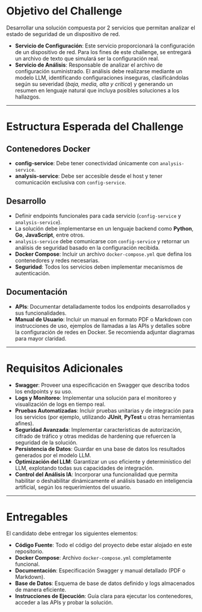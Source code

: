 # Objetivo del Challenge

Desarrollar una solución compuesta por 2 servicios que permitan analizar el estado de seguridad de un dispositivo de red.

- **Servicio de Configuración**: Este servicio proporcionará la configuración de un dispositivo de red. Para los fines de este challenge, se entregará un archivo de texto que simulará ser la configuración real.
- **Servicio de Análisis**: Responsable de analizar el archivo de configuración suministrado. El análisis debe realizarse mediante un modelo LLM, identificando configuraciones inseguras, clasificándolas según su severidad (_baja, media, alta y crítica_) y generando un resumen en lenguaje natural que incluya posibles soluciones a los hallazgos.

---

# Estructura Esperada del Challenge

## Contenedores Docker

- **config-service**: Debe tener conectividad únicamente con `analysis-service`.
- **analysis-service**: Debe ser accesible desde el host y tener comunicación exclusiva con `config-service`.

## Desarrollo

- Definir endpoints funcionales para cada servicio (`config-service` y `analysis-service`).
- La solución debe implementarse en un lenguaje backend como **Python**, **Go**, **JavaScript**, entre otros.
- `analysis-service` debe comunicarse con `config-service` y retornar un análisis de seguridad basado en la configuración recibida.
- **Docker Compose**: Incluir un archivo `docker-compose.yml` que defina los contenedores y redes necesarias.
- **Seguridad**: Todos los servicios deben implementar mecanismos de autenticación.

## Documentación

- **APIs**: Documentar detalladamente todos los endpoints desarrollados y sus funcionalidades.
- **Manual de Usuario**: Incluir un manual en formato PDF o Markdown con instrucciones de uso, ejemplos de llamadas a las APIs y detalles sobre la configuración de redes en Docker. Se recomienda adjuntar diagramas para mayor claridad.

---

# Requisitos Adicionales

- **Swagger**: Proveer una especificación en Swagger que describa todos los endpoints y su uso.
- **Logs y Monitoreo**: Implementar una solución para el monitoreo y visualización de logs en tiempo real.
- **Pruebas Automatizadas**: Incluir pruebas unitarias y de integración para los servicios (por ejemplo, utilizando **JUnit**, **PyTest** u otras herramientas afines).
- **Seguridad Avanzada**: Implementar características de autorización, cifrado de tráfico y otras medidas de hardening que refuercen la seguridad de la solución.
- **Persistencia de Datos**: Guardar en una base de datos los resultados generados por el modelo LLM.
- **Optimización del LLM**: Garantizar un uso eficiente y determinístico del LLM, explotando todas sus capacidades de integración.
- **Control del Análisis IA**: Incorporar una funcionalidad que permita habilitar o deshabilitar dinámicamente el análisis basado en inteligencia artificial, según los requerimientos del usuario.

---

# Entregables

El candidato debe entregar los siguientes elementos:

- **Código Fuente**: Todo el código del proyecto debe estar alojado en este repositorio.
- **Docker Compose**: Archivo `docker-compose.yml` completamente funcional.
- **Documentación**: Especificación Swagger y manual detallado (PDF o Markdown).
- **Base de Datos**: Esquema de base de datos definido y logs almacenados de manera eficiente.
- **Instrucciones de Ejecución**: Guía clara para ejecutar los contenedores, acceder a las APIs y probar la solución.
